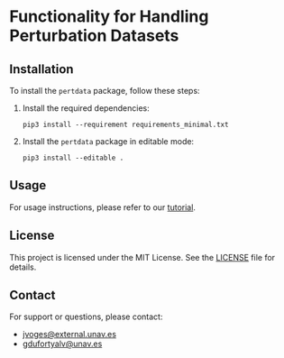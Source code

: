 # Functionality for Handling Perturbation Datasets

## Installation

To install the `pertdata` package, follow these steps:

1. Install the required dependencies:
    ```shell
    pip3 install --requirement requirements_minimal.txt
    ```

2. Install the `pertdata` package in editable mode:
    ```shell
    pip3 install --editable .
    ```

## Usage

For usage instructions, please refer to our [tutorial](notebooks/tutorial.ipynb).

## License

This project is licensed under the MIT License.
See the [LICENSE](LICENSE) file for details.

## Contact

For support or questions, please contact:
- [jvoges@external.unav.es](mailto:jvoges@external.unav.es)
- [gdufortyalv@unav.es](gdufortyalv@unav.es)
